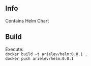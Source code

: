 
Info
----
Contains Helm Chart

Build
-----
Execute:  
`docker build -t arielev/helm:0.0.1 .`  
`docker push arielev/helm:0.0.1`
